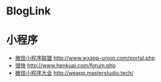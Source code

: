 # BlogLink
小程序
===
+ [微信小程序联盟](http://www.wxapp-union.com/portal.php) <http://www.wxapp-union.com/portal.php>
+ [很快](http://www.henkuai.com/forum.php) <http://www.henkuai.com/forum.php>
+ [微信小程序大全](http://weapp.masterstudio.tech/) <http://weapp.masterstudio.tech/>

